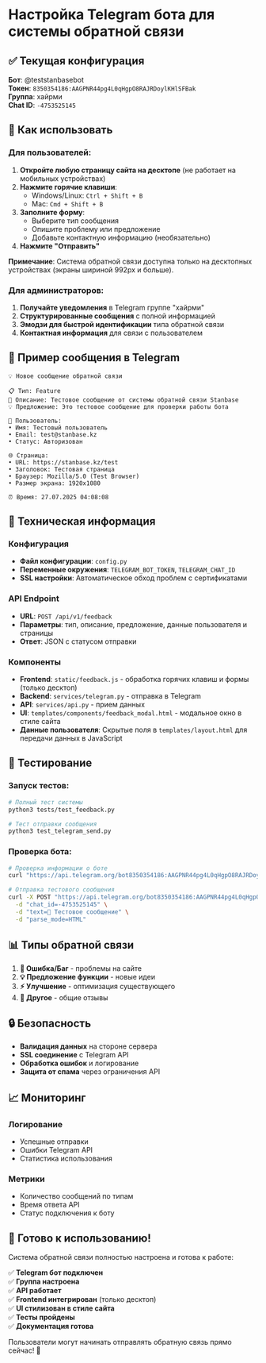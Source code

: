 # Настройка Telegram бота для системы обратной связи

## ✅ Текущая конфигурация

**Бот**: @teststanbasebot  
**Токен**: `8350354186:AAGPNR44pg4L0qHgpO8RAJRDoylKHlSFBak`  
**Группа**: хайрми  
**Chat ID**: `-4753525145`

## 🚀 Как использовать

### Для пользователей:

1. **Откройте любую страницу сайта на десктопе** (не работает на мобильных устройствах)
2. **Нажмите горячие клавиши**:
   - Windows/Linux: `Ctrl + Shift + B`
   - Mac: `Cmd + Shift + B`
3. **Заполните форму**:
   - Выберите тип сообщения
   - Опишите проблему или предложение
   - Добавьте контактную информацию (необязательно)
4. **Нажмите "Отправить"**

**Примечание**: Система обратной связи доступна только на десктопных устройствах (экраны шириной 992px и больше).

### Для администраторов:

1. **Получайте уведомления** в Telegram группе "хайрми"
2. **Структурированные сообщения** с полной информацией
3. **Эмодзи для быстрой идентификации** типа обратной связи
4. **Контактная информация** для связи с пользователем

## 📱 Пример сообщения в Telegram

```
💡 Новое сообщение обратной связи

📋 Тип: Feature
📝 Описание: Тестовое сообщение от системы обратной связи Stanbase
💡 Предложение: Это тестовое сообщение для проверки работы бота

👤 Пользователь:
• Имя: Тестовый пользователь
• Email: test@stanbase.kz
• Статус: Авторизован

🌐 Страница:
• URL: https://stanbase.kz/test
• Заголовок: Тестовая страница
• Браузер: Mozilla/5.0 (Test Browser)
• Размер экрана: 1920x1080

⏰ Время: 27.07.2025 04:08:08
```

## 🔧 Техническая информация

### Конфигурация
- **Файл конфигурации**: `config.py`
- **Переменные окружения**: `TELEGRAM_BOT_TOKEN`, `TELEGRAM_CHAT_ID`
- **SSL настройки**: Автоматическое обход проблем с сертификатами

### API Endpoint
- **URL**: `POST /api/v1/feedback`
- **Параметры**: тип, описание, предложение, данные пользователя и страницы
- **Ответ**: JSON с статусом отправки

### Компоненты
- **Frontend**: `static/feedback.js` - обработка горячих клавиш и формы (только десктоп)
- **Backend**: `services/telegram.py` - отправка в Telegram
- **API**: `services/api.py` - прием данных
- **UI**: `templates/components/feedback_modal.html` - модальное окно в стиле сайта
- **Данные пользователя**: Скрытые поля в `templates/layout.html` для передачи данных в JavaScript

## 🧪 Тестирование

### Запуск тестов:
```bash
# Полный тест системы
python3 tests/test_feedback.py

# Тест отправки сообщения
python3 test_telegram_send.py
```

### Проверка бота:
```bash
# Проверка информации о боте
curl "https://api.telegram.org/bot8350354186:AAGPNR44pg4L0qHgpO8RAJRDoylKHlSFBak/getMe"

# Отправка тестового сообщения
curl -X POST "https://api.telegram.org/bot8350354186:AAGPNR44pg4L0qHgpO8RAJRDoylKHlSFBak/sendMessage" \
  -d "chat_id=-4753525145" \
  -d "text=🧪 Тестовое сообщение" \
  -d "parse_mode=HTML"
```

## 📊 Типы обратной связи

1. **🐛 Ошибка/Баг** - проблемы на сайте
2. **💡 Предложение функции** - новые идеи
3. **⚡ Улучшение** - оптимизация существующего
4. **📝 Другое** - общие отзывы

## 🔒 Безопасность

- **Валидация данных** на стороне сервера
- **SSL соединение** с Telegram API
- **Обработка ошибок** и логирование
- **Защита от спама** через ограничения API

## 📈 Мониторинг

### Логирование
- Успешные отправки
- Ошибки Telegram API
- Статистика использования

### Метрики
- Количество сообщений по типам
- Время ответа API
- Статус подключения к боту

## 🚀 Готово к использованию!

Система обратной связи полностью настроена и готова к работе:

✅ **Telegram бот подключен**  
✅ **Группа настроена**  
✅ **API работает**  
✅ **Frontend интегрирован** (только десктоп)  
✅ **UI стилизован в стиле сайта**  
✅ **Тесты пройдены**  
✅ **Документация готова**

Пользователи могут начинать отправлять обратную связь прямо сейчас! 🎉 